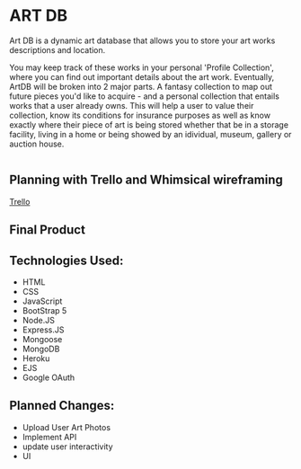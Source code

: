 # ART DB

Art DB is a dynamic art database that allows you to store your art works descriptions and location. 

You may keep track of these works in your personal 'Profile Collection', where you can find out important details about the art work. 
Eventually, ArtDB will be broken into 2 major parts. A fantasy collection to map out future pieces you'd like to acquire - and a personal collection that entails works that a user already owns. This will help a user to value their collection, know its conditions for insurance purposes as well as know exactly where their piece of art is being stored whether that be in a storage facility, living in a home or being showed by an idividual, museum, gallery or auction house. 



```
```
## Planning with Trello and Whimsical wireframing 
[Trello](https://imgur.com/2EqCCbW)

## Final Product 


## Technologies Used:
- HTML
- CSS
- JavaScript
- BootStrap 5
- Node.JS
- Express.JS
- Mongoose
- MongoDB
- Heroku
- EJS
- Google OAuth

## Planned Changes:
- Upload User Art Photos
- Implement API
- update user interactivity
- UI
